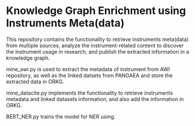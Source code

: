# Knowledge Graph Enrichment using Instruments Meta(data)

This repository contains the functionality to retrieve instruments meta(data) from multiple sources, analyze the instrument-related content to discover the instrument usage in research, and publish the extracted information in a knowledge graph.

mine_awi.py is used to extract the metadata of instrument from AWI repository, as well as the linked datsets from PANGAEA and store the extracted data in ORKG.

mine_datacite.py implements the functionality to retrieve instruments metadata and linked datasets information, and also add the information in ORKG.

BERT_NER.py trains the model for NER using.



 


